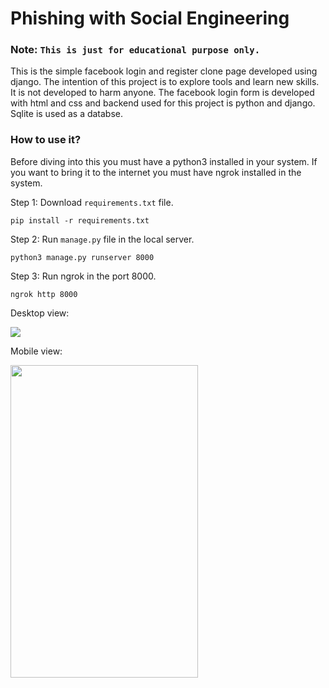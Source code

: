# Phishing with Social Engineering

### Note: `This is just for educational purpose only. `

This is the simple facebook login and register clone page developed using django. The intention of this project is to explore tools and learn new skills. It is not developed to harm anyone. The facebook login form is developed with html and css and backend used for this project is python and django. Sqlite is used as a databse.

### How to use it?

Before diving into this you must have a python3 installed in your system. If you want to bring it to the internet you must have ngrok installed in the system.

Step 1: Download `requirements.txt` file.

`pip install -r requirements.txt`

Step 2: Run `manage.py` file in the local server.

`python3 manage.py runserver 8000`

Step 3: Run ngrok in the port 8000.

`ngrok http 8000`

Desktop view:

<img src = "https://i0.wp.com/ihowtologin.com/wp-content/uploads/2018/09/how-to-change-facebook-login-email.png?w=700&ssl=1">


Mobile view:

<img src="https://lh4.googleusercontent.com/proxy/im1QWHbBYnTPAdb8BfT7gEkAJS-QDvDSn3tR5jmnnwTdMvMBBkdVTxMLAZVkRobg9oC9rHwokoe5vtA-jrRbEoPmHRVrK6GQw8Mp9Wd3CemRIDNpRY9hXpZlnluvimlQckhlKfk7rw=s0-d" height="500" width ="300">
